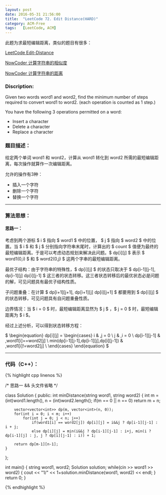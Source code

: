 ```yaml
---
layout: post
date: 2016-05-31 21:56:00
title:  "LeetCode 72. Edit Distance(HARD)"
category: ACM-Free
tags:   [LeetCode, ACM]
---
```


此题为求最短编辑距离，类似的题目有很多：

[LeetCode Edit-Distance](https://leetcode.com/problems/edit-distance/)

[NowCoder 计算字符串的相似度](http://www.nowcoder.com/practice/f549ee08ddd84b8485a4fa9aefaf4a38?tpId=37&tqId=21302&rp=&ru=/ta/huawei&qru=/ta/huawei/question-ranking)

[NowCoder 计算字符串的距离](http://www.nowcoder.com/practice/3959837097c7413a961a135d7104c314?tpId=37&tqId=21275&rp=&ru=/ta/huawei&qru=/ta/huawei/question-ranking)


### Discription:

Given two words word1 and word2, find the minimum number of steps required to convert word1 to word2. (each operation is counted as 1 step.)

You have the following 3 operations permitted on a word:

- Insert a character
- Delete a character
- Replace a character

### 题目描述：

给定两个单词 word1 和 word2，计算从 word1 转化到 word2 所需的最短编辑距离，每次操作就算作一次编辑距离。

允许的操作有3种：

- 插入一个字符
- 删除一个字符
- 替换一个字符

---

### 算法思想：

#### 思路一：

考虑到两个游标 $ i $ 指向 $ word1 $ 中的位置， $ j $ 指向 $ word2 $ 中的位置。当 $ i $ 和 $ j $ 分别指向字符串末尾时，计算出的 $ count $ 值便为最终的最短编辑距离。于是可以考虑动态规划来解决此问题。$ dp[i][j] $ 表示 $ word1(0,i) $ 和 $ word2(0,j) $ 这两个字串的最短编辑距离。

最优子结构：由于字符串的特殊性，$ dp[i][j] $ 的状态只取决于 $ dp[i-1][j-1], dp[i-1][j] dp[i][j-1] $ 这三者的状态转移。这三者状态转移后的最优状态必是问题的解，可见问题具有最优子结构性质。

子问题重叠：在计算 $ dp[i+1][j+1], dp[i+1][j] dp[i][j+1] $ 都要用到 $ dp[i][j] $ 的状态转移，可见问题具有自问题重叠性质。

边界情况：当 $ i = 0 $ 时，最短编辑距离显然为 $ j $ ，$ j = 0 $ 时，最短编辑距离为 $ i $。 

经过上述分析，可以得到状态转移方程：

$
\begin{equation}
    dp[i][j] =
   \begin{cases}
   i & ,j = 0 \\
   j & ,i = 0 \\
   dp[i-1][j-1] & ,word1[i]==word2[j] \\
   min(dp[i-1][j-1],dp[i-1][j],dp[i][j-1]) & ,word1[i]!=word2[j] \\
   \end{cases}
  \end{equation}
$

---

### 代码（C++）：

{% highlight cpp linenos %}

/* 思路一 && 头文件省略 */

class Solution
{
public:
    int minDistance(string word1, string word2)
    {
        int m = (int)word1.length(), n = (int)word2.length();
        if(m == 0 || n == 0) return m + n;

        vector<vector<int>> dp(m, vector<int>(n, 0));
        for(int i = 0; i < m; i++)
            for(int j = 0; j < n; j++)
                if(word1[i] == word2[j]) dp[i][j] = i&&j ? dp[i-1][j-1] : i + j;
                else dp[i][j] = min(i&&j ? dp[i-1][j-1] : i+j, min(i ? dp[i-1][j] : j, j ? dp[i][j-1] : i)) + 1;

        return dp[m-1][n-1];
    }
};

int main()
{
    string word1, word2;
    Solution solution;
    while(cin >> word1 >> word2)
    {
        cout << "1/" << 1+solution.minDistance(word1, word2) << endl;
    }
    return 0;
}


{% endhighlight %}

